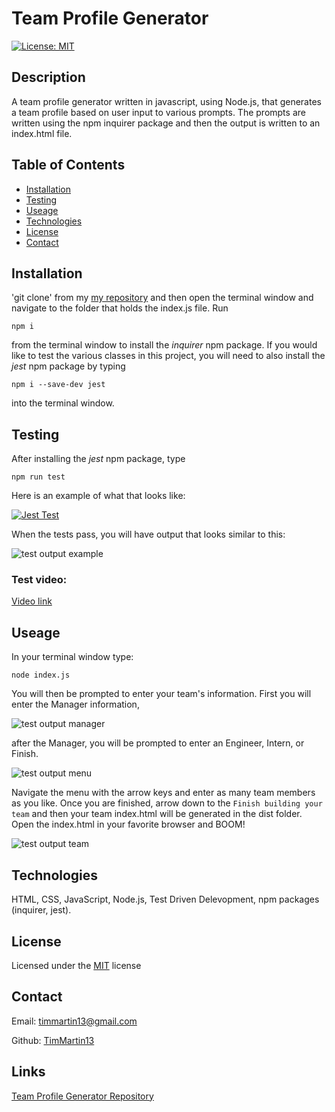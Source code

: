 # Team Profile Generator

 [![License: MIT](https://img.shields.io/badge/License-MIT-yellow.svg)](https://opensource.org/licenses/MIT)

## Description

A team profile generator written in javascript, using Node.js, that generates a team profile based on user input to various prompts.  The prompts are written using the npm inquirer package and then the output is written to an index.html file.

## Table of Contents
  
  * [Installation](#installation)
  * [Testing](#testing)
  * [Useage](#useage)
  * [Technologies](#technologies)
  * [License](#license)
  * [Contact](#contacts)

## Installation

'git clone' from my [my repository](https://github.com/TimMartin13/team_profile_generator) and then open the terminal window and navigate to the folder that holds the index.js file. Run 

```
npm i
````
from the terminal window to install the *inquirer* npm package. If you would like to test the various classes in this project, you will need to also install the *jest* npm package by typing

```
npm i --save-dev jest
```
into the terminal window. 

## Testing

After installing the *jest* npm package, type

```
npm run test
```
Here is an example of what that looks like:

[![Jest Test](./assets/images/jestTest.gif)](https://drive.google.com/file/d/1S2sAw4x7j0-WY0FgL3KMaPZ3hpCatXVn/view?usp=sharing "Testing classes with jest")


When the tests pass, you will have output that looks similar to this:

![test output example](./assets/images/testsOutput.jpg)


### Test video:

[Video link](https://drive.google.com/file/d/1S2sAw4x7j0-WY0FgL3KMaPZ3hpCatXVn/view?usp=sharing)

## Useage

In your terminal window type:

```
node index.js
```
You will then be prompted to enter your team's information.  First you will enter the Manager information,

![test output manager](./assets/images/managerPrompt.jpg)

after the Manager, you will be prompted to enter an Engineer, Intern, or Finish.
 
![test output menu](./assets/images/menu.jpg) 

Navigate the menu with the arrow keys and enter as many team members as you like. Once you are finished, arrow down to the `Finish building your team` and then your team index.html will be generated in the dist folder.  Open the index.html in your favorite browser and BOOM!

![test output team](./assets/images/testPage.jpg)


## Technologies

HTML, CSS, JavaScript, Node.js, Test Driven Delevopment, npm packages (inquirer, jest).

## License

Licensed under the [MIT](https://choosealicense.com/licenses/mit/) license 

## Contact

Email: timmartin13@gmail.com

Github: [TimMartin13](https://github.com/TimMartin13)

## Links

[Team Profile Generator Repository](https://github.com/TimMartin13/team_profile_generator)

